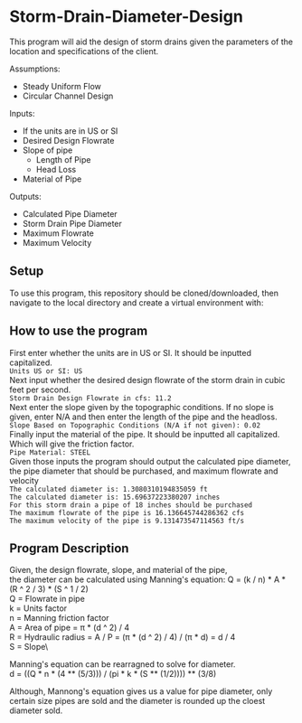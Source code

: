 # Storm-Drain-Diameter-Design

This program will aid the design of storm drains given the parameters of the location and specifications of the client.

Assumptions:
* Steady Uniform Flow
* Circular Channel Design

Inputs:
* If the units are in US or SI
* Desired Design Flowrate
* Slope of pipe
  * Length of Pipe
  * Head Loss 
* Material of Pipe

Outputs:
* Calculated Pipe Diameter
* Storm Drain Pipe Diameter
* Maximum Flowrate
* Maximum Velocity

## Setup
To use this program, this repository should be cloned/downloaded, then navigate to the local directory and create a virtual environment with:

## How to use the program
First enter whether the units are in US or SI. It should be inputted capitalized.\
`Units US or SI: US`\
Next input whether the desired design flowrate of the storm drain in cubic feet per second.\
`Storm Drain Design Flowrate in cfs: 11.2`\
Next enter the slope given by the topographic conditions. If no slope is given, enter N/A and then enter the length of the pipe and the headloss.\
`Slope Based on Topographic Conditions (N/A if not given): 0.02`\
Finally input the material of the pipe. It should be inputted all capitalized. Which will give the friction factor.\
`Pipe Material: STEEL`\
Given those inputs the program should output the calculated pipe diameter,\
the pipe diameter that should be purchased, and maximum flowrate and velocity\
`The calculated diameter is: 1.3080310194835059 ft`\
`The calculated diameter is: 15.69637223380207 inches`\
`For this storm drain a pipe of 18 inches should be purchased`\
`The maximum flowrate of the pipe is 16.136645744286362 cfs`\
`The maximum velocity of the pipe is 9.131473547114563 ft/s`

## Program Description
Given, the design flowrate, slope, and material of the pipe,\
the diameter can be calculated using Manning's equation:
Q = (k / n) * A * (R ^ 2 / 3) * (S ^ 1 / 2)  
Q = Flowrate in pipe\
k = Units factor\
n = Manning friction factor\
A = Area of pipe = π * (d ^ 2) / 4\
R = Hydraulic radius = A / P = (π * (d ^ 2) / 4) / (π * d) = d / 4\
S = Slope\

Manning's equation can be rearragned to solve for diameter.\
d = ((Q * n * (4 ** (5/3))) / (pi * k * (S  ** (1/2)))) ** (3/8)

Although, Mannong's equation gives us a value for pipe diameter, only certain size pipes are sold and the diameter is rounded up the cloest diameter sold.


